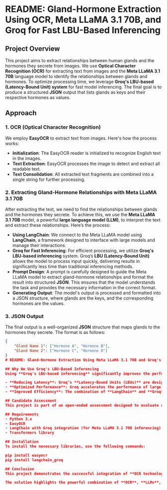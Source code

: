 # README: Gland-Hormone Extraction Using OCR, Meta LLaMA 3.1 70B, and Groq for Fast LBU-Based Inferencing

## Project Overview
This project aims to extract relationships between human glands and the hormones they secrete from images. We use **Optical Character Recognition (OCR)** for extracting text from images and the **Meta LLaMA 3.1 70B** language model to identify the relationships between glands and hormones. To optimize processing time, we leverage **Groq's LBU-based (Latency-Bound Unit) system** for fast model inferencing. The final goal is to produce a structured **JSON** output that lists glands as keys and their respective hormones as values.

## Approach

### 1. OCR (Optical Character Recognition)
We employ **EasyOCR** to extract text from images. Here's how the process works:

- **Initialization**: The EasyOCR reader is initialized to recognize English text in the images.
- **Text Extraction**: EasyOCR processes the image to detect and extract all readable text.
- **Text Consolidation**: All extracted text fragments are combined into a single string for further processing.

### 2. Extracting Gland-Hormone Relationships with Meta LLaMA 3.1 70B
After extracting the text, we need to find the relationships between glands and the hormones they secrete. To achieve this, we use the **Meta LLaMA 3.1 70B** model, a powerful **large language model (LLM)**, to interpret the text and extract these relationships. Here’s the process:

- **Using LangChain**: We connect to the Meta LLaMA model using **LangChain**, a framework designed to interface with large models and manage their interactions.
- **Groq for Fast Inferencing**: For efficient processing, we utilize **Groq's LBU-based inferencing** system. Groq’s **LBU (Latency-Bound Unit)** allows the model to process input quickly, delivering results in significantly less time than traditional inferencing methods.
- **Prompt Design**: A prompt is carefully designed to guide the Meta LLaMA model to extract gland-hormone relationships and format the result into structured **JSON**. This ensures that the model understands the task and provides the necessary information in the correct format.
- **Generating Output**: The model's output is processed and formatted into a JSON structure, where glands are the keys, and the corresponding hormones are the values.

### 3. JSON Output
The final output is a well-organized **JSON** structure that maps glands to the hormones they secrete. The format is as follows:

```json
{
    "Gland Name 1": ["Hormone A", "Hormone B"],
    "Gland Name 2": ["Hormone C", "Hormone D"]
}
# README: Gland-Hormone Extraction Using Meta LLaMA 3.1 70B and Groq's LBU-Based Inferencing

## Why We Use Groq's LBU-Based Inferencing
Using **Groq's LBU-based inferencing** significantly improves the performance of the **Meta LLaMA model** by:

- **Reducing Latency**: Groq’s **Latency-Bound Units (LBUs)** are designed to minimize the delay in model execution, allowing us to process input in real time or near real time.
- **Optimized Performance**: Groq accelerates the performance of large models like **Meta LLaMA 3.1 70B**, enabling it to handle complex and large-scale text data efficiently.
- **Improved Efficiency**: The combination of **LangChain** and **Groq** ensures that our system can handle demanding language model tasks, such as extracting detailed relationships from large bodies of text, without sacrificing speed or accuracy.

## Candidate Assessment
This project is part of an open-ended assessment designed to evaluate candidates’ skills in **problem-solving**, **innovation**, and **technical aptitude**. Candidates are encouraged to explore different methods for preprocessing, structuring, or analyzing the text data extracted from images. By leveraging **OCR**, **LLMs**, and **fast inferencing through Groq**, candidates can demonstrate their ability to work with cutting-edge technology in real-world applications.

## Requirements
- Python 3.x
- EasyOCR
- LangChain with Groq integration (for Meta LLaMA 3.1 70B inferencing)
- Transformers library

## Installation
To install the necessary libraries, use the following commands:

pip install easyocr
pip install langchain_groq

## Conclusion
This project demonstrates the successful integration of **OCR technology** and **large language models (LLMs)**, specifically the **Meta LLaMA 3.1 70B**, to extract meaningful relationships between glands and the hormones they secrete from images. By leveraging **Groq's LBU-based inferencing**, we were able to significantly optimize the process for speed and efficiency, ensuring faster execution without compromising on accuracy.

The solution highlights the powerful combination of **OCR**, **LLMs**, and **high-performance inferencing** to solve real-world challenges in a timely manner, showcasing the potential of advanced AI in delivering structured, actionable insights from complex data sources.
